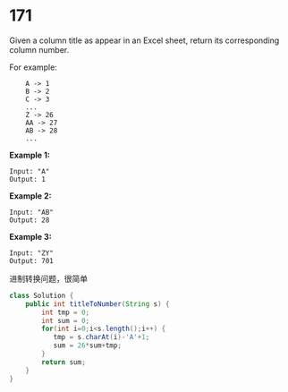 # 171

Given a column title as appear in an Excel sheet, return its corresponding column number.

For example:

```
    A -> 1
    B -> 2
    C -> 3
    ...
    Z -> 26
    AA -> 27
    AB -> 28 
    ...
```

**Example 1:**

```
Input: "A"
Output: 1
```

**Example 2:**

```
Input: "AB"
Output: 28
```

**Example 3:**

```
Input: "ZY"
Output: 701
```

进制转换问题，很简单

```java
class Solution {
    public int titleToNumber(String s) {
        int tmp = 0;
    	int sum = 0;
        for(int i=0;i<s.length();i++) {
     	   tmp = s.charAt(i)-'A'+1;
     	   sum = 26*sum+tmp;
        }
        return sum;
    }
}
```

